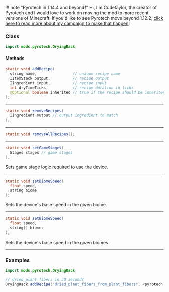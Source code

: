 !!! note "Pyrotech in 1.14.4 and beyond!"
    Hi, I'm Codetaylor, the creator of Pyrotech and I would love to work on moving the mod to more recent versions of Minecraft. If you'd like to see Pyrotech move beyond 1.12.2, [click here to read more about my campaign to make that happen](https://bit.ly/2KaxA3Hd)!

### Class

```java
import mods.pyrotech.DryingRack;
```

#### Methods

```java
static void addRecipe(
  string name,                // unique recipe name
  IItemStack output,          // recipe output
  IIngredient input,          // recipe input
  int dryTimeTicks,           // recipe duration in ticks
  @Optional boolean inherited // true if the recipe should be inherited
);
```


---


```java
static void removeRecipes(
  IIngredient output // output ingredient to match
);
```


---


```java
static void removeAllRecipes();
```


---


```java
static void setGameStages(
  Stages stages // game stages
);
```

Sets game stage logic required to use the device.

---


```java
static void setBiomeSpeed(
  float speed,
  string biome
);
```

Sets the device's base speed in the given biome.

---


```java
static void setBiomeSpeed(
  float speed,   
  string[] biomes
);
```

Sets the device's base speed in the given biomes.

---


### Examples

```java
import mods.pyrotech.DryingRack;

// dried plant fibers in 30 seconds
DryingRack.addRecipe("dried_plant_fibers_from_plant_fibers", <pyrotech:material:13>, <pyrotech:material:12>, 30 * 20);
```
